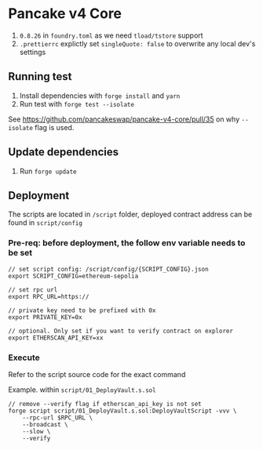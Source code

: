 # Pancake v4 Core

1. `0.8.26` in `foundry.toml` as we need `tload/tstore` support
2. `.prettierrc` explictly set `singleQuote: false` to overwrite any local dev's settings

## Running test

1. Install dependencies with `forge install` and `yarn`
2. Run test with `forge test --isolate`

See https://github.com/pancakeswap/pancake-v4-core/pull/35 on why `--isolate` flag is used.

## Update dependencies

1. Run `forge update`

## Deployment

The scripts are located in `/script` folder, deployed contract address can be found in `script/config`

### Pre-req: before deployment, the follow env variable needs to be set
```
// set script config: /script/config/{SCRIPT_CONFIG}.json
export SCRIPT_CONFIG=ethereum-sepolia

// set rpc url
export RPC_URL=https://

// private key need to be prefixed with 0x
export PRIVATE_KEY=0x

// optional. Only set if you want to verify contract on explorer
export ETHERSCAN_API_KEY=xx
```

### Execute

Refer to the script source code for the exact command

Example. within `script/01_DeployVault.s.sol`
```
// remove --verify flag if etherscan_api_key is not set
forge script script/01_DeployVault.s.sol:DeployVaultScript -vvv \
    --rpc-url $RPC_URL \
    --broadcast \
    --slow \
    --verify
```
